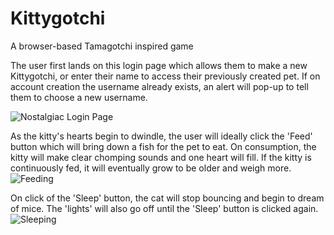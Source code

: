 # Kittygotchi
A browser-based Tamagotchi inspired game 

The user first lands on this login page which allows them to make a new Kittygotchi, or enter their name to access their previously created pet.  If on account creation the username already exists, an alert will pop-up to tell them to choose a new username.

![Nostalgiac Login Page](https://i.imgur.com/b3f0zNu.png)

As the kitty's hearts begin to dwindle, the user will ideally click the 'Feed' button which will bring down a fish for the pet to eat.  On consumption, the kitty will make clear chomping sounds and one heart will fill.  If the kitty is continuously fed, it will eventually grow to be older and weigh more.
![Feeding](https://i.imgur.com/8C3fddC.gif)

On click of the 'Sleep' button, the cat will stop bouncing and begin to dream of mice.  The 'lights' will also go off until the 'Sleep' button is clicked again.
![Sleeping](https://i.imgur.com/LfgzITr.gif)
